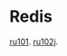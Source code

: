 # Redis
[ru101](https://university.redis.com/certificates/ec9e501b9e904a2c8da3b7109607903c).
[ru102j](https://university.redis.com/certificates/28b5864a1ae247119dc04bad42595090).
